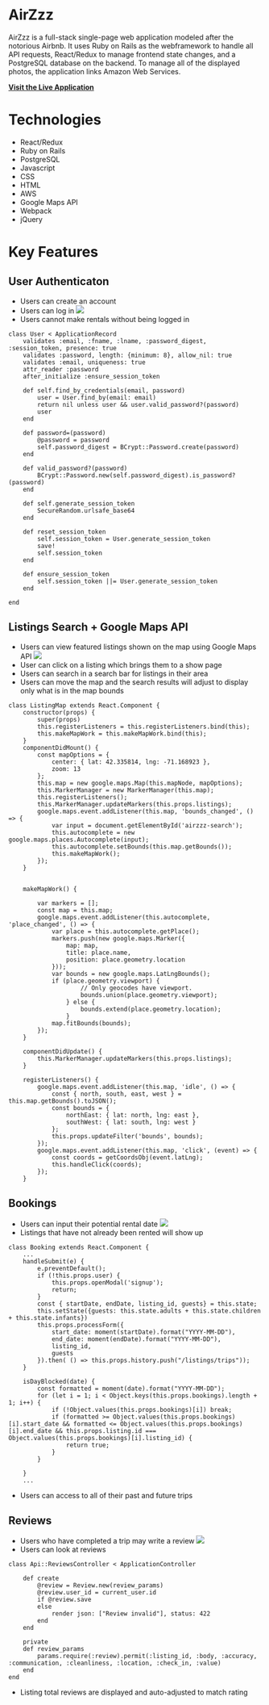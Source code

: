 # AirZzz

AirZzz is a full-stack single-page web application modeled after the notorious Airbnb. It uses Ruby on Rails as the webframework to handle all API requests, React/Redux to manage frontend state changes, and a PostgreSQL database on the backend. To manage all of the displayed photos, the application links Amazon Web Services. 


**[Visit the Live Application](https://air-zzz.herokuapp.com/#/)**

# Technologies 
* React/Redux
* Ruby on Rails
* PostgreSQL
* Javascript
* CSS
* HTML
* AWS
* Google Maps API
* Webpack 
* jQuery 

# Key Features 

## User Authenticaton
* Users can create an account
* Users can log in
![](app/assets/gif/Hnet-image.gif)
* Users cannot make rentals without being logged in
```
class User < ApplicationRecord 
    validates :email, :fname, :lname, :password_digest, :session_token, presence: true 
    validates :password, length: {minimum: 8}, allow_nil: true 
    validates :email, uniqueness: true
    attr_reader :password 
    after_initialize :ensure_session_token 

    def self.find_by_credentials(email, password) 
        user = User.find_by(email: email)
        return nil unless user && user.valid_password?(password)
        user
    end

    def password=(password) 
        @password = password 
        self.password_digest = BCrypt::Password.create(password)
    end

    def valid_password?(password)
        BCrypt::Password.new(self.password_digest).is_password?(password)
    end 

    def self.generate_session_token 
        SecureRandom.urlsafe_base64
    end

    def reset_session_token 
        self.session_token = User.generate_session_token 
        save! 
        self.session_token
    end

    def ensure_session_token
        self.session_token ||= User.generate_session_token
    end

end
```

## Listings Search + Google Maps API
* Users can view featured listings shown on the map using Google Maps API
![](app/assets/gif/ListingSearch.gif)
* User can click on a listing which brings them to a show page
* Users can search in a search bar for listings in their area
* Users can move the map and the search results will adjust to display only what is in the map bounds
```
class ListingMap extends React.Component {
    constructor(props) {
        super(props)
        this.registerListeners = this.registerListeners.bind(this);
        this.makeMapWork = this.makeMapWork.bind(this);
    }
    componentDidMount() {
        const mapOptions = {
            center: { lat: 42.335814, lng: -71.168923 }, 
            zoom: 13
        };
        this.map = new google.maps.Map(this.mapNode, mapOptions);
        this.MarkerManager = new MarkerManager(this.map);
        this.registerListeners();
        this.MarkerManager.updateMarkers(this.props.listings);
        google.maps.event.addListener(this.map, 'bounds_changed', () => {
            var input = document.getElementById('airzzz-search');
            this.autocomplete = new google.maps.places.Autocomplete(input);
            this.autocomplete.setBounds(this.map.getBounds());
            this.makeMapWork();
        });
    }


    makeMapWork() {
        
        var markers = [];
        const map = this.map;
        google.maps.event.addListener(this.autocomplete, 'place_changed', () => {
            var place = this.autocomplete.getPlace();
            markers.push(new google.maps.Marker({
                map: map,
                title: place.name,
                position: place.geometry.location
            }));
            var bounds = new google.maps.LatLngBounds();
            if (place.geometry.viewport) {
                    // Only geocodes have viewport.
                    bounds.union(place.geometry.viewport);
                } else {
                    bounds.extend(place.geometry.location);
                }
            map.fitBounds(bounds);
        });
    }

    componentDidUpdate() {
        this.MarkerManager.updateMarkers(this.props.listings);
    }

    registerListeners() {
        google.maps.event.addListener(this.map, 'idle', () => {
            const { north, south, east, west } = this.map.getBounds().toJSON();
            const bounds = {
                northEast: { lat: north, lng: east },
                southWest: { lat: south, lng: west }
            };
            this.props.updateFilter('bounds', bounds);
        });
        google.maps.event.addListener(this.map, 'click', (event) => {
            const coords = getCoordsObj(event.latLng);
            this.handleClick(coords);
        });
    }
```

## Bookings 
* Users can input their potential rental date
![](app/assets/gif/Bookings.gif)
* Listings that have not already been rented will show up
```
class Booking extends React.Component {
    ...
    handleSubmit(e) {
        e.preventDefault(); 
        if (!this.props.user) {
            this.props.openModal('signup');
            return;
        }
        const { startDate, endDate, listing_id, guests} = this.state; 
        this.setState({guests: this.state.adults + this.state.children + this.state.infants})
        this.props.processForm({
            start_date: moment(startDate).format("YYYY-MM-DD"),
            end_date: moment(endDate).format("YYYY-MM-DD"),
            listing_id,
            guests
        }).then( () => this.props.history.push("/listings/trips"));
    }

    isDayBlocked(date) {
        const formatted = moment(date).format("YYYY-MM-DD");
        for (let i = 1; i < Object.keys(this.props.bookings).length + 1; i++) {
            if (!Object.values(this.props.bookings)[i]) break; 
            if (formatted >= Object.values(this.props.bookings)[i].start_date && formatted <= Object.values(this.props.bookings)[i].end_date && this.props.listing.id === Object.values(this.props.bookings)[i].listing_id) {
                return true; 
            }
        }

    }
    ...
 ```
* Users can access to all of their past and future trips 

## Reviews
* Users who have completed a trip may write a review
![](app/assets/gif/Reviews.gif)
* Users can look at reviews
```
class Api::ReviewsController < ApplicationController 

    def create 
        @review = Review.new(review_params)
        @review.user_id = current_user.id 
        if @review.save 
        else  
            render json: ["Review invalid"], status: 422
        end 
    end 

    private 
    def review_params
        params.require(:review).permit(:listing_id, :body, :accuracy, :communication, :cleanliness, :location, :check_in, :value)
    end
end

```
* Listing total reviews are displayed and auto-adjusted to match rating



